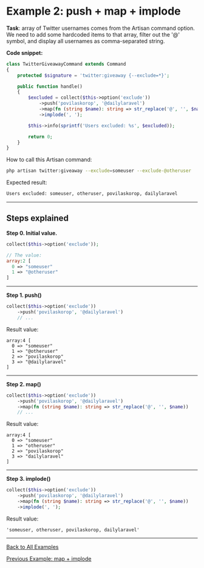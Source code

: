 # Example 2: push + map + implode

**Task**: array of Twitter usernames comes from the Artisan command option. We need to add some hardcoded items to that array, filter out the '@' symbol, and display all usernames as comma-separated string.

**Code snippet:**

```php
class TwitterGiveawayCommand extends Command
{
    protected $signature = 'twitter:giveaway {--exclude=*}';

    public function handle()
    {
        $excluded = collect($this->option('exclude'))
            ->push('povilaskorop', '@dailylaravel')
            ->map(fn (string $name): string => str_replace('@', '', $name))
            ->implode(', ');

        $this->info(sprintf('Users excluded: %s', $excluded));

        return 0;
    }
}
```

How to call this Artisan command:

```bash
php artisan twitter:giveaway --exclude=someuser --exclude-@otheruser
```

Expected result:

```bash
Users excluded: someuser, otheruser, povilaskorop, dailylaravel
```

- - - - - 

## Steps explained

**Step 0. Initial value.**

```php
collect($this->option('exclude'));

// The value:
array:2 [
  0 => "someuser"
  1 => "@otheruser"
]
```

- - - - - 

**Step 1. push()**

```php
collect($this->option('exclude'))
    ->push('povilaskorop', '@dailylaravel')
    // ...
```

Result value:

```
array:4 [
  0 => "someuser"
  1 => "@otheruser"
  2 => "povilaskorop"
  3 => "@dailylaravel"
]
```

- - - - - 

**Step 2. map()**

```php
collect($this->option('exclude'))
    ->push('povilaskorop', '@dailylaravel')
    ->map(fn (string $name): string => str_replace('@', '', $name))
    // ...
```

Result value:

```
array:4 [
  0 => "someuser"
  1 => "otheruser"
  2 => "povilaskorop"
  3 => "dailylaravel"
]
```

- - - - - 

**Step 3. implode()**

```php
collect($this->option('exclude'))
    ->push('povilaskorop', '@dailylaravel')
    ->map(fn (string $name): string => str_replace('@', '', $name))
    ->implode(', ');
```

Result value:

```
'someuser, otheruser, povilaskorop, dailylaravel'
```

- - - - -

[Back to All Examples](readme.md)

[Previous Example: map + implode](1-map-implode.md)